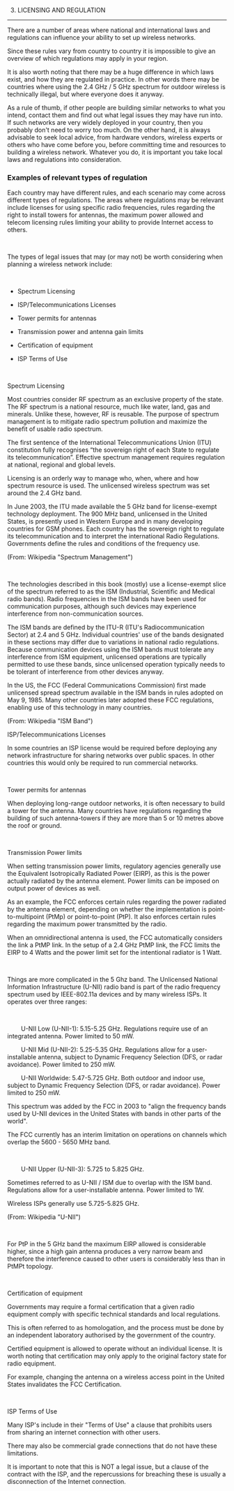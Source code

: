 3. LICENSING AND REGULATION
---------------------------

There are a number of areas where national and international laws and
regulations can influence your ability to set up wireless networks.

Since these rules vary from country to country it is impossible to give
an overview of which regulations may apply in your region.

It is also worth noting that there may be a huge difference in which
laws exist, and how they are regulated in practice. In other words there
may be countries where using the 2.4 GHz / 5 GHz spectrum for outdoor
wireless is technically illegal, but where everyone does it anyway.

As a rule of thumb, if other people are building similar networks to
what you intend, contact them and find out what legal issues they may
have run into. If such networks are very widely deployed in your
country, then you probably don't need to worry too much. On the other
hand, it is always advisable to seek local advice, from hardware
vendors, wireless experts or others who have come before you, before
committing time and resources to building a wireless network. Whatever
you do, it is important you take local laws and regulations into
consideration.

### Examples of relevant types of regulation

Each country may have different rules, and each scenario may come across
different types of regulations. The areas where regulations may be
relevant include licenses for using specific radio frequencies, rules
regarding the right to install towers for antennas, the maximum power
allowed and telecom licensing rules limiting your ability to provide
Internet access to others.

 

The types of legal issues that may (or may not) be worth considering
when planning a wireless network include:

 

-   Spectrum Licensing 

-   ISP/Telecommunications Licenses 

-   Tower permits for antennas 

-   Transmission power and antenna gain limits 

-   Certification of equipment 

-   ISP Terms of Use 

 

Spectrum Licensing

Most countries consider RF spectrum as an exclusive property of the
state. The RF spectrum is a national resource, much like water, land,
gas and minerals. Unlike these, however, RF is reusable. The purpose of
spectrum management is to mitigate radio spectrum pollution and maximize
the benefit of usable radio spectrum.

The first sentence of the International Telecommunications Union (ITU)
constitution fully recognises “the sovereign right of each State to
regulate its telecommunication”. Effective spectrum management requires
regulation at national, regional and global levels.

Licensing is an orderly way to manage who, when, where and how spectrum
resource is used. The unlicensed wireless spectrum was set around the
2.4 GHz band.

In June 2003, the ITU made available the 5 GHz band for license-exempt
technology deployment. The 900 MHz band, unlicensed in the United
States, is presently used in Western Europe and in many developing
countries for GSM phones. Each country has the sovereign right to
regulate its telecommunication and to interpret the international Radio
Regulations. Governments define the rules and conditions of the
frequency use.

(From: Wikipedia "Spectrum Management")

 

The technologies described in this book (mostly) use a license-exempt
slice of the spectrum referred to as the ISM (Industrial, Scientific and
Medical radio bands). Radio frequencies in the ISM bands have been used
for communication purposes, although such devices may experience
interference from non-communication sources.

The ISM bands are defined by the ITU-R (ITU's Radiocommunication Sector)
at 2.4 and 5 GHz. Individual countries' use of the bands designated in
these sections may differ due to variations in national radio
regulations. Because communication devices using the ISM bands must
tolerate any interference from ISM equipment, unlicensed operations are
typically permitted to use these bands, since unlicensed operation
typically needs to be tolerant of interference from other devices
anyway.

In the US, the FCC (Federal Communications Commission) first made
unlicensed spread spectrum available in the ISM bands in rules adopted
on May 9, 1985. Many other countries later adopted these FCC
regulations, enabling use of this technology in many countries.

(From: Wikipedia "ISM Band")

ISP/Telecommunications Licenses

In some countries an ISP license would be required before deploying any
network infrastructure for sharing networks over public spaces. In other
countries this would only be required to run commercial networks.

 

Tower permits for antennas

When deploying long-range outdoor networks, it is often necessary to
build a tower for the antenna. Many countries have regulations regarding
the building of such antenna-towers if they are more than 5 or 10 metres
above the roof or ground.

 

Transmission Power limits

When setting transmission power limits, regulatory agencies generally
use the Equivalent Isotropically Radiated Power (EIRP), as this is the
power actually radiated by the antenna element. Power limits can be
imposed on output power of devices as well.

As an example, the FCC enforces certain rules regarding the power
radiated by the antenna element, depending on whether the implementation
is point-to-multipoint (PtMp) or point-to-point (PtP). It also enforces
certain rules regarding the maximum power transmitted by the radio.

When an omnidirectional antenna is used, the FCC automatically considers
the link a PtMP link. In the setup of a 2.4 GHz PtMP link, the FCC
limits the EIRP to 4 Watts and the power limit set for the intentional
radiator is 1 Watt.

 

Things are more complicated in the 5 Ghz band. The Unlicensed National
Information Infrastructure (U-NII) radio band is part of the radio
frequency spectrum used by IEEE-802.11a devices and by many wireless
ISPs. It operates over three ranges:

 

        U-NII Low (U-NII-1): 5.15-5.25 GHz. Regulations require use of
an integrated antenna. Power limited to 50 mW.

        U-NII Mid (U-NII-2): 5.25-5.35 GHz. Regulations allow for a
user-installable antenna, subject to Dynamic Frequency Selection (DFS,
or radar avoidance). Power limited to 250 mW.

        U-NII Worldwide: 5.47-5.725 GHz. Both outdoor and indoor use,
subject to Dynamic Frequency Selection (DFS, or radar avoidance). Power
limited to 250 mW.

This spectrum was added by the FCC in 2003 to "align the frequency bands
used by U-NII devices in the United States with bands in other parts of
the world".

The FCC currently has an interim limitation on operations on channels
which overlap the 5600 - 5650 MHz band.

 

        U-NII Upper (U-NII-3): 5.725 to 5.825 GHz.

Sometimes referred to as U-NII / ISM due to overlap with the ISM band.
Regulations allow for a user-installable antenna. Power limited to 1W.

Wireless ISPs generally use 5.725-5.825 GHz.

(From: Wikipedia "U-NII")

 

For PtP in the 5 GHz band the maximum EIRP allowed is considerable
higher, since a high gain antenna produces a very narrow beam and
therefore the interference caused to other users is considerably less
than in PtMPt topology.

 

Certification of equipment

Governments may require a formal certification that a given radio
equipment comply with specific technical standards and local
regulations.

This is often referred to as homologation, and the process must be done
by an independent laboratory authorised by the government of the
country.

Certified equipment is allowed to operate without an individual license.
It is worth noting that certification may only apply to the original
factory state for radio equipment.

For example, changing the antenna on a wireless access point in the
United States invalidates the FCC Certification.

 

ISP Terms of Use

Many ISP's include in their "Terms of Use" a clause that prohibits users
from sharing an internet connection with other users.

There may also be commercial grade connections that do not have these
limitations.

It is important to note that this is NOT a legal issue, but a clause of
the contract with the ISP, and the repercussions for breaching these is
usually a disconnection of the Internet connection.

